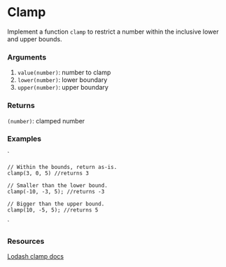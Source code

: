 # Clamp

Implement a function `clamp` to restrict a number within the inclusive lower and upper bounds.

### Arguments
1. `value(number)`: number to clamp
2. `lower(number)`: lower boundary
3. `upper(number)`: upper boundary

### Returns
`(number)`: clamped number


### Examples
`

    // Within the bounds, return as-is.
    clamp(3, 0, 5) //returns 3

    // Smaller than the lower bound.
    clamp(-10, -3, 5); //returns -3

    // Bigger than the upper bound.
    clamp(10, -5, 5); //returns 5

`

### Resources
[Lodash clamp docs](https://lodash.com/docs/4.17.15#clamp)